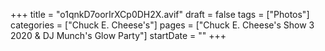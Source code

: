 +++
title = "o1qnkD7oorIrXCp0DH2X.avif"
draft = false
tags = ["Photos"]
categories = ["Chuck E. Cheese's"]
pages = ["Chuck E. Cheese's Show 3 2020 & DJ Munch's Glow Party"]
startDate = ""
+++
